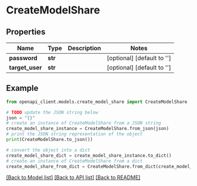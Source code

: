 # CreateModelShare


## Properties

Name | Type | Description | Notes
------------ | ------------- | ------------- | -------------
**password** | **str** |  | [optional] [default to '']
**target_user** | **str** |  | [optional] [default to '']

## Example

```python
from openapi_client.models.create_model_share import CreateModelShare

# TODO update the JSON string below
json = "{}"
# create an instance of CreateModelShare from a JSON string
create_model_share_instance = CreateModelShare.from_json(json)
# print the JSON string representation of the object
print(CreateModelShare.to_json())

# convert the object into a dict
create_model_share_dict = create_model_share_instance.to_dict()
# create an instance of CreateModelShare from a dict
create_model_share_from_dict = CreateModelShare.from_dict(create_model_share_dict)
```
[[Back to Model list]](../README.md#documentation-for-models) [[Back to API list]](../README.md#documentation-for-api-endpoints) [[Back to README]](../README.md)


